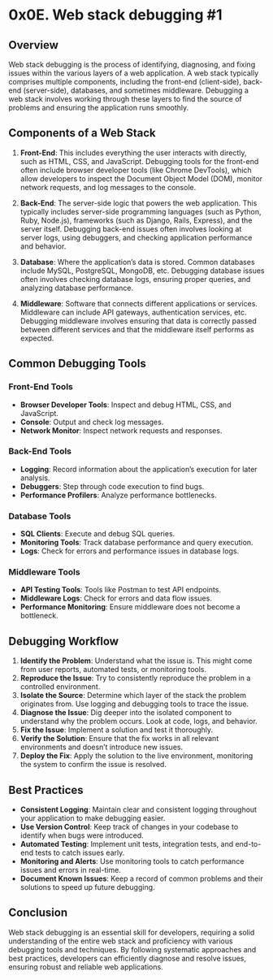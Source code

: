# 0x0E. Web stack debugging #1

## Overview

Web stack debugging is the process of identifying, diagnosing, and fixing issues within the various layers of a web application. A web stack typically comprises multiple components, including the front-end (client-side), back-end (server-side), databases, and sometimes middleware. Debugging a web stack involves working through these layers to find the source of problems and ensuring the application runs smoothly.

## Components of a Web Stack

1. **Front-End**: This includes everything the user interacts with directly, such as HTML, CSS, and JavaScript. Debugging tools for the front-end often include browser developer tools (like Chrome DevTools), which allow developers to inspect the Document Object Model (DOM), monitor network requests, and log messages to the console.

2. **Back-End**: The server-side logic that powers the web application. This typically includes server-side programming languages (such as Python, Ruby, Node.js), frameworks (such as Django, Rails, Express), and the server itself. Debugging back-end issues often involves looking at server logs, using debuggers, and checking application performance and behavior.

3. **Database**: Where the application’s data is stored. Common databases include MySQL, PostgreSQL, MongoDB, etc. Debugging database issues often involves checking database logs, ensuring proper queries, and analyzing database performance.

4. **Middleware**: Software that connects different applications or services. Middleware can include API gateways, authentication services, etc. Debugging middleware involves ensuring that data is correctly passed between different services and that the middleware itself performs as expected.

## Common Debugging Tools

### Front-End Tools
- **Browser Developer Tools**: Inspect and debug HTML, CSS, and JavaScript.
- **Console**: Output and check log messages.
- **Network Monitor**: Inspect network requests and responses.

### Back-End Tools
- **Logging**: Record information about the application’s execution for later analysis.
- **Debuggers**: Step through code execution to find bugs.
- **Performance Profilers**: Analyze performance bottlenecks.

### Database Tools
- **SQL Clients**: Execute and debug SQL queries.
- **Monitoring Tools**: Track database performance and query execution.
- **Logs**: Check for errors and performance issues in database logs.

### Middleware Tools
- **API Testing Tools**: Tools like Postman to test API endpoints.
- **Middleware Logs**: Check for errors and data flow issues.
- **Performance Monitoring**: Ensure middleware does not become a bottleneck.

## Debugging Workflow

1. **Identify the Problem**: Understand what the issue is. This might come from user reports, automated tests, or monitoring tools.
2. **Reproduce the Issue**: Try to consistently reproduce the problem in a controlled environment.
3. **Isolate the Source**: Determine which layer of the stack the problem originates from. Use logging and debugging tools to trace the issue.
4. **Diagnose the Issue**: Dig deeper into the isolated component to understand why the problem occurs. Look at code, logs, and behavior.
5. **Fix the Issue**: Implement a solution and test it thoroughly.
6. **Verify the Solution**: Ensure that the fix works in all relevant environments and doesn’t introduce new issues.
7. **Deploy the Fix**: Apply the solution to the live environment, monitoring the system to confirm the issue is resolved.

## Best Practices

- **Consistent Logging**: Maintain clear and consistent logging throughout your application to make debugging easier.
- **Use Version Control**: Keep track of changes in your codebase to identify when bugs were introduced.
- **Automated Testing**: Implement unit tests, integration tests, and end-to-end tests to catch issues early.
- **Monitoring and Alerts**: Use monitoring tools to catch performance issues and errors in real-time.
- **Document Known Issues**: Keep a record of common problems and their solutions to speed up future debugging.

## Conclusion

Web stack debugging is an essential skill for developers, requiring a solid understanding of the entire web stack and proficiency with various debugging tools and techniques. By following systematic approaches and best practices, developers can efficiently diagnose and resolve issues, ensuring robust and reliable web applications.
